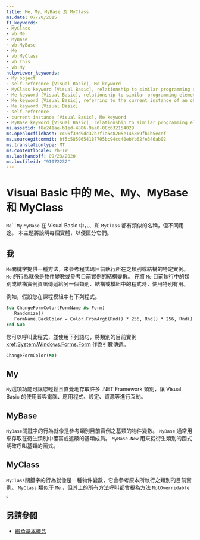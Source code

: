 ```yaml
---
title: Me、My、MyBase 及 MyClass
ms.date: 07/20/2015
f1_keywords:
- MyClass
- vb.Me
- MyBase
- vb.MyBase
- Me
- vb.MyClass
- vb.This
- vb.My
helpviewer_keywords:
- My object
- self-reference [Visual Basic], Me keyword
- MyClass keyword [Visual Basic], relationship to similar programming elements
- Me keyword [Visual Basic], relationship to similar programming elements
- Me keyword [Visual Basic], referring to the current instance of an object
- Me keyword [Visual Basic]
- self-reference
- current instance [Visual Basic], Me keyword
- MyBase keyword [Visual Basic], relationship to similar programming elements
ms.assetid: f8e241ae-b1ed-4886-9aa0-08c632154029
ms.openlocfilehash: cc96f39d9dc37b7f1a5d8205e145869fb1b5ecef
ms.sourcegitcommit: bf5c5850654187705bc94cc40ebfb62fe346ab02
ms.translationtype: MT
ms.contentlocale: zh-TW
ms.lasthandoff: 09/23/2020
ms.locfileid: "91072232"
---
```

# <a name="me-my-mybase-and-myclass-in-visual-basic"></a>Visual Basic 中的 Me、My、MyBase 和 MyClass

`Me``My` `MyBase` 在 Visual Basic 中，、、和 `MyClass` 都有類似的名稱，但不同用途。 本主題將說明每個實體，以便區分它們。  
  
## <a name="me"></a>我  

 `Me`關鍵字提供一種方法，來參考程式碼目前執行所在之類別或結構的特定實例。 `Me` 的行為就像是物件變數或參考目前實例的結構變數。 在將 `Me` 目前執行中的類別或結構實例資訊傳遞給另一個類別、結構或模組中的程式時，使用特別有用。  
  
 例如，假設您在課程模組中有下列程式。  
  
```vb  
Sub ChangeFormColor(FormName As Form)  
   Randomize()  
   FormName.BackColor = Color.FromArgb(Rnd() * 256, Rnd() * 256, Rnd() * 256)  
End Sub  
```  
  
 您可以呼叫此程式，並使用下列語句，將類別的目前實例 <xref:System.Windows.Forms.Form> 作為引數傳遞。  
  
```vb  
ChangeFormColor(Me)  
```  
  
## <a name="my"></a>My  

 `My`這項功能可讓您輕鬆且直覺地存取許多 .NET Framework 類別，讓 Visual Basic 的使用者與電腦、應用程式、設定、資源等進行互動。  
  
## <a name="mybase"></a>MyBase  

 `MyBase`關鍵字的行為就像是參考類別目前實例之基類的物件變數。 `MyBase` 通常用來存取在衍生類別中覆寫或遮蔽的基類成員。 `MyBase.New` 用來從衍生類別的函式明確呼叫基類的函式。  
  
## <a name="myclass"></a>MyClass  

 `MyClass`關鍵字的行為就像是一種物件變數，它會參考原本所執行之類別的目前實例。 `MyClass` 類似于 `Me` ，但其上的所有方法呼叫都會視為方法 `NotOverridable` 。  
  
## <a name="see-also"></a>另請參閱

- [繼承基本概念](../language-features/objects-and-classes/inheritance-basics.md)
